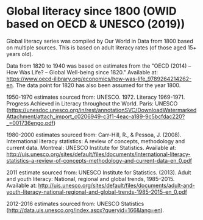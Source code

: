 # Global literacy since 1800 (OWID based on OECD & UNESCO (2019))

Global literacy series was compiled by Our World in Data from 1800 based on multiple sources. This is based on adult literacy rates (of those aged 15+ years old).

Data from 1820 to 1940 was based on estimates from the "OECD (2014) – How Was Life? – Global Well-being since 1820." Available at: https://www.oecd-ilibrary.org/economics/how-was-life_9789264214262-en. The data point for 1820 has also been assumed for the year 1800.

1950-1970 estimates sourced from: UNESCO. 1972. Literacy 1969-1971. Progress Achieved in Literacy throughout the World. Paris: UNESCO (https://unesdoc.unesco.org/in/rest/annotationSVC/DownloadWatermarkedAttachment/attach_import_c0206949-c3f1-4eac-a189-9c5bcfdac220?_=001736engo.pdf)

1980-2000 estimates sourced from: Carr-Hill, R., & Pessoa, J. (2008). International literacy statistics: A review of concepts, methodology and current data. Montreal: UNESCO Institute for Statistics. Available at: http://uis.unesco.org/sites/default/files/documents/international-literacy-statistics-a-review-of-concepts-methodology-and-current-data-en_0.pdf 

2011 estimate sourced from: UNESCO Institute for Statistics. (2013). Adult and youth literacy: National, regional and global trends, 1985–2015. Available at: http://uis.unesco.org/sites/default/files/documents/adult-and-youth-literacy-national-regional-and-global-trends-1985-2015-en_0.pdf

2012-2016 estimates sourced from: UNESCO Statistics (http://data.uis.unesco.org/index.aspx?queryid=166&lang=en).
